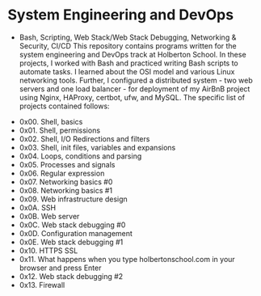 # System Engineering and DevOps 
- Bash, Scripting, Web Stack/Web Stack Debugging, Networking & Security, CI/CD
This repository contains programs written for the system engineering and DevOps track at Holberton School. In these projects, I worked with Bash and practiced writing Bash scripts to automate tasks. I learned about the OSI model and various Linux networking tools. Further, I configured a distributed system - two web servers and one load balancer - for deployment of my AirBnB project using Nginx, HAProxy, certbot, ufw, and MySQL. The specific list of projects contained follows:

* 0x00. Shell, basics
* 0x01. Shell, permissions
* 0x02. Shell, I/O Redirections and filters
* 0x03. Shell, init files, variables and expansions
* 0x04. Loops, conditions and parsing
* 0x05. Processes and signals
* 0x06. Regular expression
* 0x07. Networking basics #0
* 0x08. Networking basics #1
* 0x09. Web infrastructure design
* 0x0A. SSH
* 0x0B. Web server
* 0x0C. Web stack debugging #0
* 0x0D. Configuration management
* 0x0E. Web stack debugging #1
* 0x10. HTTPS SSL
* 0x11. What happens when you type holbertonschool.com in your browser and press Enter
* 0x12. Web stack debugging #2
* 0x13. Firewall
